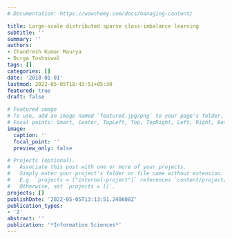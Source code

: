 ```yaml
---
# Documentation: https://wowchemy.com/docs/managing-content/

title: Large-scale distributed sparse class-imbalance learning
subtitle: ''
summary: ''
authors:
- Chandresh Kumar Maurya
- Durga Toshniwal
tags: []
categories: []
date: '2018-01-01'
lastmod: 2022-05-05T18:43:51+05:30
featured: true
draft: false

# Featured image
# To use, add an image named `featured.jpg/png` to your page's folder.
# Focal points: Smart, Center, TopLeft, Top, TopRight, Left, Right, BottomLeft, Bottom, BottomRight.
image:
  caption: ''
  focal_point: ''
  preview_only: false

# Projects (optional).
#   Associate this post with one or more of your projects.
#   Simply enter your project's folder or file name without extension.
#   E.g. `projects = ["internal-project"]` references `content/project/deep-learning/index.md`.
#   Otherwise, set `projects = []`.
projects: []
publishDate: '2022-05-05T13:13:51.240608Z'
publication_types:
- '2'
abstract: ''
publication: '*Information Sciences*'
---
```

